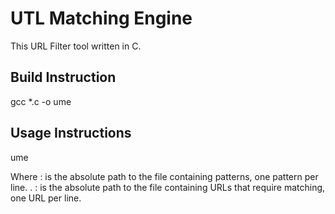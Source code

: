 # UTL Matching Engine
This URL Filter tool written in C. 

## Build Instruction
gcc *.c  -o ume 

## Usage Instructions
ume <pattern file> <url file>

Where 
    <pattern file> : is the absolute path to the file containing patterns, one pattern per line. 
    <url file>.    : is the absolute path to the file containing URLs that require matching, one URL per line.
